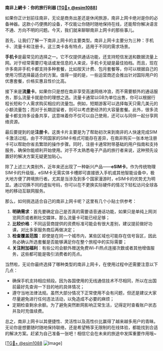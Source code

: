 **南非上網卡：你的旅行利器 [[TG💪+ @esim1088](https://t.me/s/esim1088)]**

如果你正计划前往南非，无论是商务出差还是休闲旅游，南非上网卡绝对是你的必备神器。这款小巧便携的设备，不仅能让你随时随地保持在线，还能帮你解决语言不通、方向不明的问题。今天，我们就来聊聊南非上网卡的那些事儿。

首先，让我们了解一下南非上网卡的主要类型。南非上网卡主要分为三种：手机卡、流量卡和注册卡。这三类卡各有特点，适用于不同的需求场景。

**手机卡**是最常见的选择之一。它不仅提供通话功能，还支持短信发送和数据流量上网。对于经常需要打电话或发信息的人来说，手机卡无疑是最佳拍档。而且，现在许多南非手机卡都支持多种套餐，比如按天计费、包月套餐等，你可以根据自己的使用习惯选择最适合的方案。值得一提的是，一些运营商还会推出针对国际用户的优惠套餐，价格实惠且性价比高。

接下来是**流量卡**。如果你只是想在南非享受高速网络冲浪，而不需要额外的通话服务，那么流量卡就是你的理想之选。流量卡通常以GB为单位出售，你可以根据行程长短和个人需求购买相应的流量包。例如，短期游客可以选择每天只需几美元的小额流量包；而对于长期逗留者，则可以考虑更经济的大容量套餐。此外，很多流量卡都支持多设备共享，这意味着你不仅可以自己使用，还可以与同伴一起分享网络资源。

最后要提到的是**注册卡**。这类卡片主要是为了帮助初次来到南非的人快速完成SIM卡激活过程。由于不同国家的SIM卡格式可能存在差异，在南非购买一张本地注册卡可以帮助你省去繁琐的操作步骤。同时，注册卡通常附带基础的用户指南和支持服务，确保你能顺利开始使用。对于不太熟悉电子产品的旅行者来说，这种预先设置好的解决方案无疑更加贴心。

除了上述三大类别外，近年来还出现了一种新兴产品——**eSIM卡**。作为传统物理SIM卡的升级版，eSIM卡无需实体卡槽即可直接嵌入手机或其他智能设备中，极大地方便了跨境旅行者。尤其是当涉及到多个国家漫游时，eSIM卡的优势尤为明显。通过切换不同的虚拟号码，你可以在不更换实际硬件的情况下轻松访问全球各地的移动互联网服务。

那么，如何挑选适合自己的南非上网卡呢？这里有几个小贴士供参考：

1. **明确需求**：首先要确定自己是否真的需要语音通话功能，如果只是单纯上网浏览网页或者刷社交媒体，那么流量卡可能已经足够；
2. **比较价格**：不同运营商提供的资费标准可能会有很大差别，建议提前做好功课，对比多家服务商后再做决定；
3. **检查覆盖范围**：即使是在同一个城市内，某些区域也可能存在信号盲区，因此务必确认所选套餐是否能够满足你在整个旅程中的实际需要；
4. **关注附加福利**：有些公司会额外赠送免费Wi-Fi热点连接次数或者其他增值服务，这些都可能是吸引消费者的亮点。

当然啦，无论你最终选择了哪种类型的南非上网卡，在使用过程中还需要注意以下几点：

- 确保手机支持相应频段。因为各国使用的无线通信技术不尽相同，所以在出国前最好先查询一下目的地的具体情况；
- 遵守当地法律法规。虽然大部分情况下正常使用不会有问题，但还是建议大家尽量避免进行任何违法活动，以免造成不必要的麻烦；
- 定期检查剩余余额。为了避免突然断网影响正常生活，记得定时查看账户状态并及时充值续费。

总之，南非上网卡以其便捷性、灵活性以及高性价比赢得了越来越多用户的青睐。无论你是想要随时随地保持联络，还是希望畅享无限制的在线体验，都能找到合适的解决方案。赶紧为自己准备一张吧！相信它会在未来的旅途中发挥重要作用哦~

[[TG💪+ @esim1088](https://t.me/s/esim1088) ![Image](https://i.postimg.cc/4NQfJmqS/Snipaste-2025-05-13-00-14-12.png)]